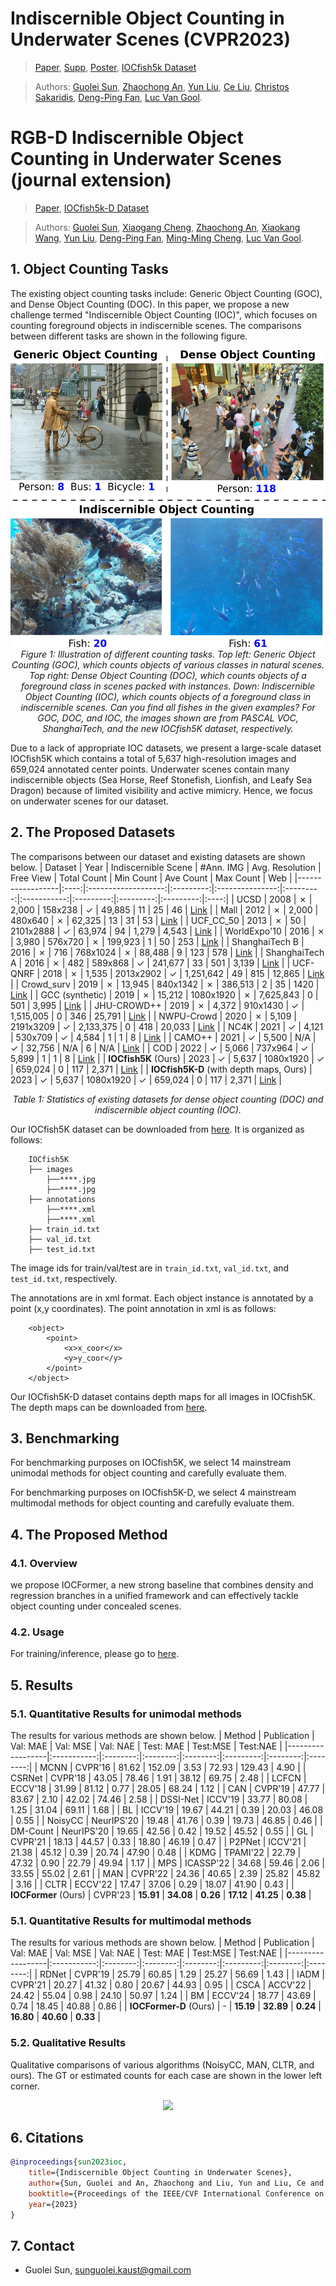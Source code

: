 # Indiscernible Object Counting in Underwater Scenes (CVPR2023)
> [Paper](https://openaccess.thecvf.com/content/CVPR2023/papers/Sun_Indiscernible_Object_Counting_in_Underwater_Scenes_CVPR_2023_paper.pdf), [Supp](https://openaccess.thecvf.com/content/CVPR2023/supplemental/Sun_Indiscernible_Object_Counting_CVPR_2023_supplemental.pdf), [Poster](https://docs.google.com/presentation/d/1Fj_lPBqFkZLkmaRHIIWIk-9gi7x0eKUh/edit?usp=sharing&ouid=109860074576125304916&rtpof=true&sd=true), [IOCfish5k Dataset](https://drive.google.com/file/d/1RtlFXjjVoofrFTa87_FYm7wMWN7fwE6r/view?usp=sharing)

> Authors:
> [Guolei Sun](https://guoleisun.github.io/), 
> [Zhaochong An](https://zhaochongan.github.io), 
> [Yun Liu](https://yun-liu.github.io/), 
> [Ce Liu](https://vision.ee.ethz.ch/people-details.MjYzNDA1.TGlzdC8zMjg5LC0xOTcxNDY1MTc4.html), 
> [Christos Sakaridis](https://people.ee.ethz.ch/~csakarid/), 
> [Deng-Ping Fan](https://dengpingfan.github.io/),
> [Luc Van Gool](https://ee.ethz.ch/the-department/faculty/professors/person-detail.OTAyMzM=.TGlzdC80MTEsMTA1ODA0MjU5.html).

# RGB-D Indiscernible Object Counting in Underwater Scenes (journal extension)
> [Paper](https://arxiv.org/pdf/2304.11677), [IOCfish5k-D Dataset](https://drive.google.com/file/d/1JobO82ASLSnyF3bqjiQumiT2D0OXmO1f/view?usp=sharing)

> Authors:
> [Guolei Sun](https://guoleisun.github.io/),
> [Xiaogang Cheng](https://scholar.google.com/citations?user=y6SrwJgAAAAJ&hl=en),
> [Zhaochong An](https://zhaochongan.github.io),
> [Xiaokang Wang](),
> [Yun Liu](https://yun-liu.github.io/),
> [Deng-Ping Fan](https://dengpingfan.github.io/),
> [Ming-Ming Cheng](https://scholar.google.com/citations?user=huWpVyEAAAAJ&hl=en),
> [Luc Van Gool](https://ee.ethz.ch/the-department/faculty/professors/person-detail.OTAyMzM=.TGlzdC80MTEsMTA1ODA0MjU5.html).

## 1. Object Counting Tasks
The existing object counting tasks include: Generic Object Counting (GOC), and Dense Object Counting (DOC). In this paper, we propose a new challenge termed "Indiscernible Object Counting (IOC)", which focuses on counting foreground objects in indiscernible scenes. The comparisons between different tasks are shown in the following figure.
<p align="center">
    <img src="./figs/intro_new.png" width="520" height="475"/> <br />
    <em> 
    Figure 1: Illustration of different counting tasks. Top left: Generic Object Counting (GOC), which counts objects of various classes in natural scenes. Top right: Dense Object Counting (DOC), which counts objects of a foreground class in scenes packed with instances. Down: Indiscernible Object Counting (IOC), which counts objects of a foreground class in indiscernible scenes. Can you find all fishes in the given examples? For GOC, DOC, and IOC, the images shown are from PASCAL VOC, ShanghaiTech, and the new IOCfish5K dataset, respectively.
    </em>
</p>

Due to a lack of appropriate IOC datasets, we present a large-scale dataset IOCfish5K which contains a total of 5,637 high-resolution images and 659,024 annotated center points. Underwater scenes contain many indiscernible objects (Sea Horse, Reef Stonefish, Lionfish, and Leafy Sea Dragon) because of limited visibility and active mimicry. Hence, we focus on underwater scenes for our dataset. 

## 2. The Proposed Datasets
The comparisons between our dataset and existing datasets are shown below.
| Dataset          | Year | Indiscernible Scene | #Ann. IMG | Avg. Resolution | Free View | Total Count | Min Count | Ave Count | Max Count |  Web |
|------------------|:----:|:-------------------:|:---------:|:---------------:|:---------:|:-----------:|:---------:|:---------:|:---------:|:----:|
| UCSD             | 2008 |      &cross;        |   2,000   |     158x238     |  &check;  |    49,885   |     11    |     25    |     46    | [Link](http://www.svcl.ucsd.edu/projects/peoplecnt/) |
| Mall             | 2012 |      &cross;        |   2,000   |     480x640     |  &cross;  |    62,325   |     13    |     31    |     53    | [Link](http://personal.ie.cuhk.edu.hk/~ccloy/downloads_mall_dataset.html) |
| UCF_CC_50        | 2013 |      &cross;        |     50    |    2101x2888    |  &check;  |    63,974   |     94    |   1,279   |   4,543   | [Link](http://crcv.ucf.edu/data/ucf-cc-50/) |
| WorldExpo'10     | 2016 |      &cross;        |   3,980   |     576x720     |  &cross;  |   199,923   |     1     |     50    |    253    | [Link](http://www.ee.cuhk.edu.hk/~xgwang/expo.html) |
| ShanghaiTech B   | 2016 |      &cross;        |    716    |     768x1024    |  &cross;  |    88,488   |     9     |    123    |    578    | [Link](https://github.com/desenzhou/ShanghaiTechDataset) |
| ShanghaiTech A   | 2016 |      &cross;        |    482    |     589x868     |  &check;  |   241,677   |     33    |    501    |   3,139   | [Link](https://github.com/desenzhou/ShanghaiTechDataset) |
| UCF-QNRF         | 2018 |      &cross;        |   1,535   |    2013x2902    |  &check;  |  1,251,642  |     49    |    815    |   12,865  | [Link](https://www.crcv.ucf.edu/data/ucf-qnrf/) |
| Crowd_surv       | 2019 |      &cross;        |   13,945  |     840x1342    |  &cross;  |   386,513   |     2     |     35    |    1420   | [Link](https://ai.baidu.com/broad/introduction) |
| GCC (synthetic)  | 2019 |      &cross;        |   15,212  |    1080x1920    |  &cross;  |  7,625,843  |     0     |    501    |   3,995   | [Link](https://mailnwpueducn-my.sharepoint.com/:f:/g/personal/gjy3035_mail_nwpu_edu_cn/Eo4L82dALJFDvUdy8rBm6B0BuQk6n5akJaN1WUF1BAeKUA?e=ge2cRg) |
| JHU-CROWD++      | 2019 |      &cross;        |   4,372   |     910x1430    |  &check;  |  1,515,005  |     0     |    346    |   25,791  | [Link](http://www.crowd-counting.com/) |
| NWPU-Crowd       | 2020 |      &cross;        |   5,109   |    2191x3209    |  &check;  |  2,133,375  |     0     |    418    |   20,033  | [Link](https://gjy3035.github.io/NWPU-Crowd-Sample-Code/) |
| NC4K             | 2021 |      &check;        |   4,121   |     530x709     |  &check;  |    4,584    |     1     |     1     |     8     | [Link](https://github.com/JingZhang617/COD-Rank-Localize-and-Segment) |
| CAMO++           | 2021 |      &check;        |   5,500   |       N/A       |  &check;  |    32,756   |    N/A    |     6     |    N/A    | [Link](https://sites.google.com/view/ltnghia/research/camo_plus_plus) |
| COD              | 2022 |      &check;        |   5,066   |     737x964     |  &check;  |    5,899    |     1     |     1     |     8     | [Link](https://github.com/DengPingFan/SINet) |
| **IOCfish5K** (Ours) | 2023 |      &check;        |   5,637   |    1080x1920    |  &check;  |   659,024   |     0     |    117    |   2,371   | [Link](https://github.com/GuoleiSun/Indiscernible-Object-Counting) |
| **IOCfish5K-D** (with depth maps, Ours) | 2023 |      &check;        |   5,637   |    1080x1920    |  &check;  |   659,024   |     0     |    117    |   2,371   | [Link](https://github.com/GuoleiSun/Indiscernible-Object-Counting) |

<p align="center">
<!--     <img src="./figs/datasets.png"/> <br /> -->
    <em> 
    Table 1: Statistics of existing datasets for dense object counting (DOC) and indiscernible object counting (IOC).
    </em>
</p>

Our IOCfish5K dataset can be downloaded from [here](https://drive.google.com/file/d/1RtlFXjjVoofrFTa87_FYm7wMWN7fwE6r/view?usp=sharing). It is organized as follows:
```
    IOCfish5K
    ├── images
        ├──****.jpg
        ├──****.jpg
    ├── annotations
        ├──****.xml
        ├──****.xml
    ├── train_id.txt
    ├── val_id.txt
    ├── test_id.txt
```
The image ids for train/val/test are in ```train_id.txt```, ```val_id.txt```, and ```test_id.txt```, respectively.
  
The annotations are in xml format. Each object instance is annotated by a point (x,y coordinates). The point annotation in xml is as follows:
```
    <object>
        <point>
            <x>x_coor</x>
            <y>y_coor</y>
        </point>
    </object>
```

Our IOCfish5K-D dataset contains depth maps for all images in IOCfish5K. The depth maps can be downloaded from [here](https://drive.google.com/file/d/1JobO82ASLSnyF3bqjiQumiT2D0OXmO1f/view?usp=sharing).

## 3. Benchmarking

For benchmarking purposes on IOCfish5K, we select 14 mainstream unimodal methods for object counting and carefully evaluate them.

For benchmarking purposes on IOCfish5K-D, we select 4 mainstream multimodal methods for object counting and carefully evaluate them.


## 4. The Proposed Method

### 4.1. Overview
we propose IOCFormer, a new strong baseline that combines density and regression branches in a unified framework and can effectively tackle object counting under concealed scenes.

### 4.2. Usage
For training/inference, please go to [here](https://github.com/GuoleiSun/Indiscernible-Object-Counting/tree/main/IOC).

## 5. Results

### 5.1. Quantitative Results for unimodal methods
The results for various methods are shown below.
| Method           | Publication | Val: MAE | Val: MSE | Val: NAE | Test: MAE | Test:MSE | Test:NAE |
|------------------|:-----------:|:--------:|:--------:|:--------:|:---------:|:--------:|:--------:|
| MCNN             |   CVPR'16   |   81.62  |  152.09  |   3.53   |   72.93   |  129.43  |   4.90   |
| CSRNet           |   CVPR'18   |   43.05  |   78.46  |   1.91   |   38.12   |   69.75  |   2.48   |
| LCFCN            |   ECCV'18   |   31.99  |   81.12  |   0.77   |   28.05   |   68.24  |   1.12   |
| CAN              |   CVPR'19   |   47.77  |   83.67  |   2.10   |   42.02   |   74.46  |   2.58   |
| DSSI-Net         |   ICCV'19   |   33.77  |   80.08  |   1.25   |   31.04   |   69.11  |   1.68   |
| BL               |   ICCV'19   |   19.67  |   44.21  |   0.39   |   20.03   |   46.08  |   0.55   |
| NoisyCC          |  NeurIPS'20 |   19.48  |   41.76  |   0.39   |   19.73   |   46.85  |   0.46   |
| DM-Count         |  NeurIPS'20 |   19.65  |   42.56  |   0.42   |   19.52   |   45.52  |   0.55   |
| GL               |   CVPR'21   |   18.13  |   44.57  |   0.33   |   18.80   |   46.19  |   0.47   |
| P2PNet           |   ICCV'21   |   21.38  |   45.12  |   0.39   |   20.74   |   47.90  |   0.48   |
| KDMG             |   TPAMI'22  |   22.79  |   47.32  |   0.90   |   22.79   |   49.94  |   1.17   |
| MPS              |  ICASSP'22  |   34.68  |   59.46  |   2.06   |   33.55   |   55.02  |   2.61   |
| MAN              |   CVPR'22   |   24.36  |   40.65  |   2.39   |   25.82   |   45.82  |   3.16   |
| CLTR             |   ECCV'22   |   17.47  |   37.06  |   0.29   |   18.07   |   41.90  |   0.43   |
| **IOCFormer** (Ours) |   CVPR'23   |   **15.91**  |   **34.08**  |   **0.26**   |   **17.12**   |   **41.25**  |   **0.38**   |

### 5.1. Quantitative Results for multimodal methods
The results for various methods are shown below.
| Method           | Publication | Val: MAE | Val: MSE | Val: NAE | Test: MAE | Test:MSE | Test:NAE |
|------------------|:-----------:|:--------:|:--------:|:--------:|:---------:|:--------:|:--------:|
| RDNet            |   CVPR'19   |   25.79  |  60.85  |   1.29   |   25.27   |  56.69  |   1.43   |
| IADM             |   CVPR'21   |   20.27  |  41.32  |   0.80   |   20.67   |  44.93  |   0.95   |
| CSCA             |   ACCV'22   |   24.42  |  55.04  |   0.98   |   24.10   |  50.97  |   1.24   |
| BM               |   ECCV'24   |   18.77  |  43.69  |   0.74   |   18.45   |  40.88  |   0.86   |
| **IOCFormer-D** (Ours) |   -       |   **15.19**  |  **32.89**  |   **0.24**   |   **16.80**   |  **40.60**  |   **0.33**   |


### 5.2. Qualitative Results
Qualitative comparisons of various algorithms (NoisyCC, MAN, CLTR, and ours). The GT or estimated counts for each case are shown in the lower left corner.
<p align="center">
    <img src="./figs/qual_res.png" /> <br />
</p>

## 6. Citations
```bibtex
@inproceedings{sun2023ioc,
    title={Indiscernible Object Counting in Underwater Scenes},
    author={Sun, Guolei and An, Zhaochong and Liu, Yun and Liu, Ce and Sakaridis, Christos and Fan, Deng-Ping and Van Gool, Luc},
    booktitle={Proceedings of the IEEE/CVF International Conference on Computer Vision and Patern Recognition (CVPR)},
    year={2023}
}
```
## 7. Contact
- Guolei Sun, sunguolei.kaust@gmail.com
